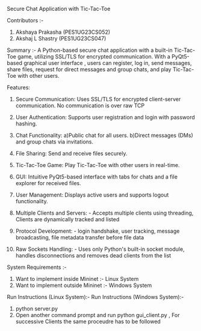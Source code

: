 Secure Chat Application with Tic-Tac-Toe 

Contributors :-
 1) Akshaya Prakasha (PES1UG23CS052)
 2) Akshaj L Shastry (PES1UG23CS047) 

Summary :-
A Python-based secure chat application with a built-in Tic-Tac-Toe game, utilizing SSL/TLS for encrypted communication. With a PyQt5-based graphical user interface , users can register, log in, send messages, share files, request for direct messages and group chats, and play Tic-Tac-Toe with other users. 

Features: 
1) Secure Communication: Uses SSL/TLS for encrypted client-server communication. No communication is over raw TCP 

2) User Authentication: Supports user registration and login with password hashing. 

3) Chat Functionality: 
     a)Public chat for all users. 
     b)Direct messages (DMs) and group chats via invitations. 

4) File Sharing: Send and receive files securely. 

5) Tic-Tac-Toe Game: Play Tic-Tac-Toe with other users in real-time. 

6) GUI: Intuitive PyQt5-based interface with tabs for chats and a file explorer for received files. 

7) User Management: Displays active users and supports logout functionality. 

8) Multiple Clients and Servers: - Accepts multiple clients using threading, Clients are dynamically tracked and listed  

9) Protocol Development: - login handshake, user tracking, message broadcasting, file metadata transfer before file data 

10) Raw Sockets Handling: - Uses only Python's built-in socket module, handles disconnections and removes dead clients from the list

System Requirements :-
 1) Want to implement inside Mininet :- Linux System
 2) Want to implement outside Mininet :- Windows System

Run Instructions (Linux System):- 
Run Instructions (Windows System):- 
 1) python server.py
 2) Open another command prompt and run python gui_client.py , For successive Clients the same proceudre has to be followed 
